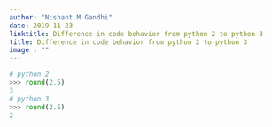```yaml
---
author: "Nishant M Gandhi"
date: 2019-11-23
linktitle: Difference in code behavior from python 2 to python 3
title: Difference in code behavior from python 2 to python 3
image : ""
---
```


```python
# python 2
>>> round(2.5)
3
# python 3
>>> round(2.5)
2
```
